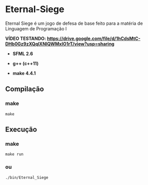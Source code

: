 # Eternal-Siege
Eternal Siege é um jogo de defesa de base feito para a matéria de Linguagem de Programação I

**VÍDEO TESTANDO: https://drive.google.com/file/d/1hCdsMtC-DHb0Gz9zXQqlXNIQWMxIO1rT/view?usp=sharing**

- **SFML 2.6**

- **g++ (c++11)**

- **make 4.4.1**


## Compilação
### make
```
make
```

## Execução
### make
```
make run
```
### ou
```
./bin/Eternal_Siege
```
